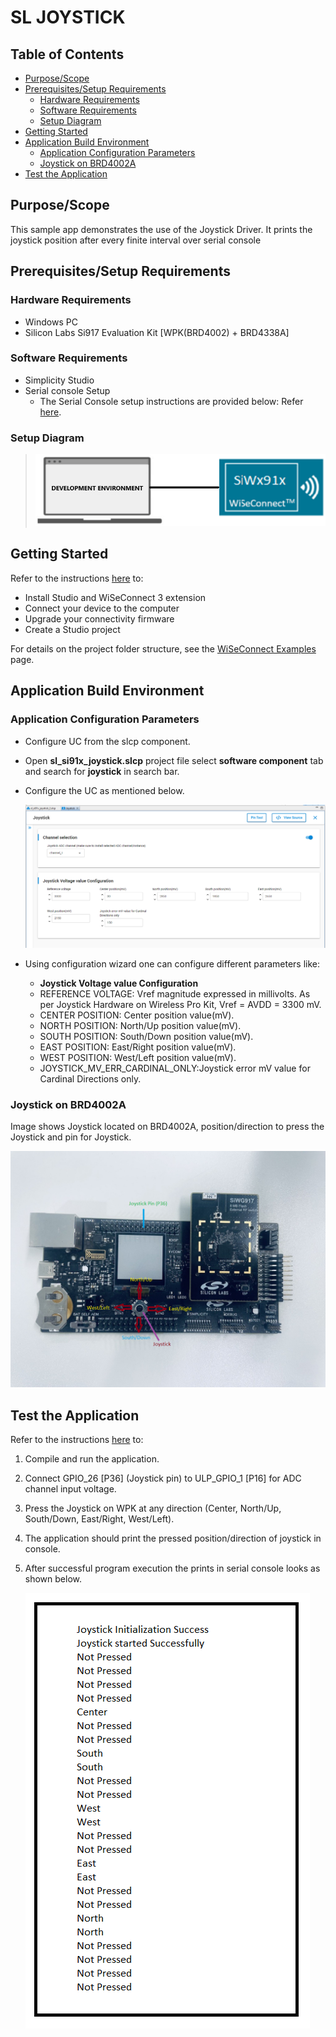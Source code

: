 # SL JOYSTICK

## Table of Contents

- [Purpose/Scope](#purposescope)
- [Prerequisites/Setup Requirements](#prerequisitessetup-requirements)
  - [Hardware Requirements](#hardware-requirements)
  - [Software Requirements](#software-requirements)
  - [Setup Diagram](#setup-diagram)
- [Getting Started](#getting-started)
- [Application Build Environment](#application-build-environment)
  - [Application Configuration Parameters](#application-configuration-parameters)
  - [Joystick on BRD4002A](#joystick-on-brd4002a)
- [Test the Application](#test-the-application)

## Purpose/Scope

This sample app demonstrates the use of the Joystick Driver. It prints the joystick position after every finite interval over serial console

## Prerequisites/Setup Requirements

### Hardware Requirements

- Windows PC
- Silicon Labs Si917 Evaluation Kit [WPK(BRD4002) + BRD4338A]

### Software Requirements

- Simplicity Studio
- Serial console Setup
  - The Serial Console setup instructions are provided below:
Refer [here](https://docs.silabs.com/wiseconnect/latest/wiseconnect-getting-started/getting-started-with-soc-mode#perform-console-output-and-input-for-brd4338-a).

### Setup Diagram

> ![Figure: Introduction](resources/readme/setupdiagram.png)

## Getting Started

Refer to the instructions [here](https://docs.silabs.com/wiseconnect/latest/wiseconnect-getting-started/) to:

- Install Studio and WiSeConnect 3 extension
- Connect your device to the computer
- Upgrade your connectivity firmware
- Create a Studio project

For details on the project folder structure, see the [WiSeConnect Examples](https://docs.silabs.com/wiseconnect/latest/wiseconnect-examples/#example-folder-structure) page.

## Application Build Environment

### Application Configuration Parameters

- Configure UC from the slcp component.
- Open **sl_si91x_joystick.slcp** project file select **software component** tab and search for **joystick** in search bar.
- Configure the UC as mentioned below.

  ![Figure: Introduction](resources/uc_screen/sl_joystick_uc_screen.png)

- Using configuration wizard one can configure different parameters like:
  - **Joystick Voltage value Configuration**
  - REFERENCE VOLTAGE: Vref magnitude expressed in millivolts. As per Joystick Hardware on Wireless Pro Kit, Vref = AVDD = 3300 mV.
  - CENTER POSITION: Center position value(mV).
  - NORTH POSITION: North/Up position value(mV).
  - SOUTH POSITION: South/Down position value(mV).
  - EAST POSITION: East/Right position value(mV).
  - WEST POSITION: West/Left position value(mV).
  - JOYSTICK_MV_ERR_CARDINAL_ONLY:Joystick error mV value for Cardinal Directions only.

### Joystick on BRD4002A

Image shows Joystick located on BRD4002A, position/direction to press the Joystick and pin for Joystick.

![Figure: Joystick Hardware](resources/readme/image520d.png)

## Test the Application

Refer to the instructions [here](https://docs.silabs.com/wiseconnect/latest/wiseconnect-getting-started/) to:

1. Compile and run the application.
2. Connect GPIO_26 [P36] (Joystick pin) to ULP_GPIO_1 [P16] for ADC channel input voltage.
3. Press the Joystick on WPK at any direction (Center, North/Up, South/Down, East/Right, West/Left).
4. The application should print the pressed position/direction of joystick in console.
5. After successful program execution the prints in serial console looks as shown below.

    ![Figure: Introduction](resources/readme/output.png)
